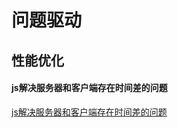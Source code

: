 # 问题驱动

## 性能优化

#### js解决服务器和客户端存在时间差的问题

[js解决服务器和客户端存在时间差的问题](知识笔记/大前端/基础/JavaScript/问题驱动/js解决服务器和客户端存在时间差的问题.md)

